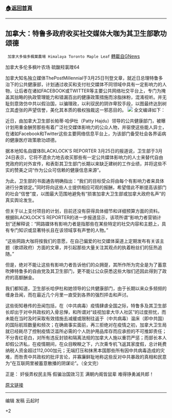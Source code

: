 ###  [:house:返回首頁](https://github.com/ourhimalayas/txt)
---

## 加拿大：特鲁多政府收买社交媒体大咖为其卫生部歌功颂德
` 加拿大多倫多楓葉農場 Himalaya Toronto Maple Leaf` [轉載自GNews](https://gnews.org/zh-hans/1021175/)

加拿大多伦多枫叶农场 硫酸羟氯喹64

加拿大知名独立媒体ThePostMillennial于3月25日刊登文章，就近日总理特鲁多治下的公共健康部，计划通过收买和支付社交媒体不同领域中具有一定影响力的人物，让后者在诸如FACEBOOK或TWITTER等主要公共网络社交平台上，专门为掩盖其拙略的执政管理能力和错漏百出的健康政策措施而涂脂抹粉，混淆视听。并无耻刻意效仿中共以假治国，以骗理政，以利驭民的阴诈卑狡手段，以图最终达到树立其虚张的声望信誉，美化其本质的极权独裁这一邪恶目的。
![]()![](https://gnews.org/wp-content/uploads/2021/03/111-4.jpg)
全文编译如下：

近日，由加拿大卫生部长帕蒂·哈伊杜（Patty Hajdu）领导的公共健康部门，被曝计划用重金酬劳那些有着广泛社交媒体影响力的公众人物，并驱使这些能人异士，在诸如Facebook和Twitter这些主要网络信息平台上，为该部门备受社会各界诟病的健康医疗政策歌功颂德。

据本地知名自媒体BLACKLOCK’S REPORTER 3月25日的报道说，卫生部于3月24日表示，它将不遗余力地去收买那些有一定公共媒体影响力的人士来替代自由党政府的对外宣传，和表彰其卫生部门长期以来缺乏建树的工作业绩，并将这些不实的赞美之词“作为公众可信赖的健康信息来源”。

为此，卫生部的书面通告明确指出：“我们的目标受众将由每个有影响力者来具体进行分类锁定。”同时将向这些人士提供相应可观的报酬，希望借此不断提高该部门的社会“信誉”度，以图最大范围地避免有“损害加拿大卫生部或加拿大政府名声”的真实舆论发生。

但关于以上支付项目的计划，目前还没有获得具体细节和详细预算方面的资料。
根据BLACKLOCK’S REPORTER的进一步报道显示，该项所谓“影响力者营销计划”还解释说：“网路媒体有影响力者是指那些在某些特定的社交内容和主题上，具有专门知识或显著特长且在该领域享有声誉的人物。”

“这些网路大咖将按我们的意愿，在自己偏爱的社交媒体渠道上定期发布有关该主题（歌颂政府）方面的文章，并引起那些大量关注其观点的执着粉丝们的狂热追随。”

但是，绝对不能让这些有影响力者告诉他们的众拥趸，其所作所为完全是为了蓄意吹捧特鲁多的自由党及其卫生部门，更不能让公众获悉这些大咖们还因此得到了政府的高额酬金。

我们都知道，卫生部长哈伊杜和她领导的公共健康部门，由于长期以来众多频频的缠身丑闻，而在最近几个月里一直受到各界的强烈抨击和声讨。

这些街知巷传的丑闻包括，在（中共病毒）疫情肆虐全国之际，特鲁多及其卫生部长却出于对中共政权的入骨忌惮，和所谓对“歧视加拿大华人社区”的过度担忧，而未能在当时及时采取有效措施去减缓或限制往返于（中共病毒）温床（即中共国）的国际航班数量和频次；在确凿事实面前，再三拒绝对在疫情之初，加拿大卫生局就已经耗尽了控制疫情泛滥所必需的个人防护用品库存而应承担的不可推卸责任；不分青红皂白，对所有违反封锁和隔离法规的加拿大人施以重罚严惩；而部长本人却假公济私，在疫情期间，在众目睽睽之下，六次乘专机飞返其家度假，总计耗费纳税人资金超过112,000加元；无端打压和抹黑本国那些所有因中共病毒造成的灾难，而咎责中共政权的批评言论，并寡廉鲜耻地称这些反对中共暴政的真相和民意为“在互联网里被蓄意散播的阴谋论”。（全文完）

正是：
奸佞弄权民主殇 假骗治国效习王
满朝内阁皆鼠辈 难得铮勇滅共郎！

[原文链接](https://thepostmillennial.com/trudeau-liberals-paying-for-influencers-to-praise-their-health-department)

* * *

编辑 发稿 云起时

+2
